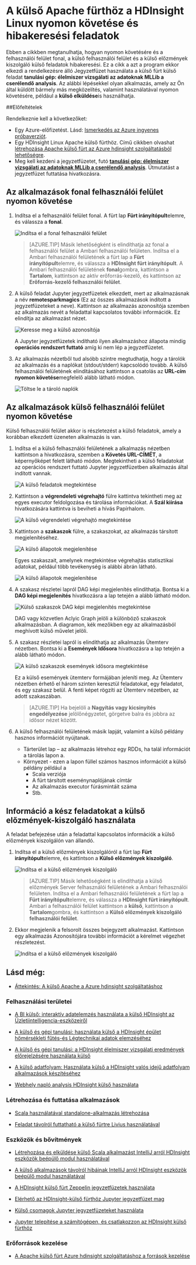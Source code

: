 <properties 
    pageTitle="A HDInsight fürt Apache külső futó nyomon követése és hibakeresési feladatok |} Microsoft Azure" 
    description="FONAL felhasználói felület, a külső felhasználói felület és a külső előzmények server segítségével követhetik nyomon és a külső fürthöz Azure hdinsight szolgáltatáshoz a feladatok hibakeresése" 
    services="hdinsight" 
    documentationCenter="" 
    authors="nitinme" 
    manager="jhubbard" 
    editor="cgronlun"
    tags="azure-portal"/>

<tags 
    ms.service="hdinsight" 
    ms.workload="big-data" 
    ms.tgt_pltfrm="na" 
    ms.devlang="na" 
    ms.topic="article" 
    ms.date="08/25/2016" 
    ms.author="nitinme"/>

# <a name="track-and-debug-jobs-running-on-apache-spark-cluster-in-hdinsight-linux"></a>A külső Apache fürthöz a HDInsight Linux nyomon követése és hibakeresési feladatok

Ebben a cikkben megtanulhatja, hogyan nyomon követésére és a felhasználói felület fonal, a külső felhasználói felület és a külső előzmények kiszolgáló külső feladatok hibakeresési. Ez a cikk a azt a program ekkor elkezdi a rendelkezésre álló Jegyzetfüzet használata a külső fürt külső feladat **tanulási gép: élelmiszer vizsgálati az adatoknak MLLib a cserélendő analysis**. Az alábbi lépésekkel olyan alkalmazás, amely az Ön által küldött bármely más megközelítés, valamint használatával nyomon követésére, például a **külső elküldése**is használhatja.

##<a name="prerequisites"></a>Előfeltételek

Rendelkeznie kell a következőket:

- Egy Azure-előfizetést. Lásd: [Ismerkedés az Azure ingyenes próbaverziót](https://azure.microsoft.com/documentation/videos/get-azure-free-trial-for-testing-hadoop-in-hdinsight/).
- Egy HDInsight Linux Apache külső fürthöz. Című cikkben olvashat [létrehozása Apache külső fürt az Azure hdinsight szolgáltatásból lehetőségre](hdinsight-apache-spark-jupyter-spark-sql.md).
- Meg kell kezdeni a jegyzetfüzetet, futó **[tanulási gép: élelmiszer vizsgálati az adatoknak MLLib a cserélendő analysis](hdinsight-apache-spark-machine-learning-mllib-ipython.md)**. Útmutatást a jegyzetfüzet futtatása hivatkozásra.  

## <a name="track-an-application-in-the-yarn-ui"></a>Az alkalmazások fonal felhasználói felület nyomon követése

1. Indítsa el a felhasználói felület fonal. A fürt lap **Fürt irányítópult**elemre, és válassza a **fonal**.

    ![Indítsa el a fonal felhasználói felület](./media/hdinsight-apache-spark-job-debugging/launch-yarn-ui.png)

    >[AZURE.TIP] Másik lehetőségként is elindíthatja az fonal a felhasználói felület a Ambari felhasználói felületen. Indítsa el a Ambari felhasználói felületének a fürt lap a **Fürt irányítópult**elemre, és válassza a **HDInsight fürt irányítópult**. A Ambari felhasználói felületének **fonal**gombra, kattintson a **Tartalom**, kattintson az aktív erőforrás-kezelő, és kattintson az **Erőforrás-kezelő felhasználói felület**.  

3. A külső feladat Jupyter jegyzetfüzetek elkezdett, mert az alkalmazásnak a név **remotesparkmagics** (Ez az összes alkalmazások indított a jegyzetfüzeteket a neve). Kattintson az alkalmazás azonosítója szemben az alkalmazás nevét a feladattal kapcsolatos további információk. Ez elindítja az alkalmazást nézet.

    ![Keresse meg a külső azonosítója](./media/hdinsight-apache-spark-job-debugging/find-application-id.png)

    A Jupyter jegyzetfüzetek indítható ilyen alkalmazáshoz állapota mindig **operációs rendszert futtató** amíg ki nem lép a jegyzetfüzetet.

4. Az alkalmazás nézetből tud alsóbb szintre megtudhatja, hogy a tárolók az alkalmazás és a naplókat (stdout/stderr) kapcsolódó tovább. A külső felhasználói felületének elindításához kattintson a csatolás az **URL-cím nyomon követése**megfelelő alább látható módon. 

    ![Töltse le a tároló naplók](./media/hdinsight-apache-spark-job-debugging/download-container-logs.png)

## <a name="track-an-application-in-the-spark-ui"></a>Az alkalmazások külső felhasználói felület nyomon követése

Külső felhasználói felület akkor is részletezést a külső feladatok, amely a korábban elkezdett üzeneten alkalmazás is van.

1. Indítsa el a külső felhasználói felületének a alkalmazás nézetben kattintson a hivatkozásra, szemben a **Követés URL-CÍMÉT**, a képernyőképet felett látható módon. Megtekintheti a külső feladatokat az operációs rendszert futtató Jupyter jegyzetfüzetben alkalmazás által indított vannak.

    ![A külső feladatok megtekintése](./media/hdinsight-apache-spark-job-debugging/view-spark-jobs.png)

2. Kattintson a **végrendeleti végrehajtó** fülre kattintva tekintheti meg az egyes executor feldolgozása és tárolása információkat. A **Szál kiírása** hivatkozására kattintva is beviheti a hívás Papírhalom.

    ![A külső végrendeleti végrehajtó megtekintése](./media/hdinsight-apache-spark-job-debugging/view-spark-executors.png)
 
3. Kattintson a **szakaszok** fülre, a szakaszokat, az alkalmazás társított megjelenítéséhez.

    ![A külső állapotok megjelenítése](./media/hdinsight-apache-spark-job-debugging/view-spark-stages.png)

    Egyes szakaszait, amelynek megtekintése végrehajtás statisztikai adatokat, például több tevékenység is alábbi ábrán látható.

    ![A külső állapotok megjelenítése](./media/hdinsight-apache-spark-job-debugging/view-spark-stages-details.png) 

4. A szakasz részletei lapról DAG képi megjelenítés elindíthatja. Bontsa ki a **DAG képi megjelenítés** hivatkozásra a lap tetején a alább látható módon.

    ![Külső szakaszok DAG képi megjelenítés megtekintése](./media/hdinsight-apache-spark-job-debugging/view-spark-stages-dag-visualization.png)

    DAG vagy közvetlen Aclyic Graph jelöli a különböző szakaszok alkalmazásban. A diagramon, kék mezőkben egy az alkalmazásból meghívott külső művelet jelöli.

5. A szakasz részletei lapról is elindíthatja az alkalmazás Ütemterv nézetben. Bontsa ki a **Események Idősora** hivatkozásra a lap tetején a alább látható módon.

    ![A külső szakaszok események idősora megtekintése](./media/hdinsight-apache-spark-job-debugging/view-spark-stages-event-timeline.png)

    Ez a külső események ütemterv formájában jeleníti meg. Az Ütemterv nézetben érhető el három szinten keresztül feladatokat, egy feladatot, és egy szakasz belül. A fenti képet rögzíti az Ütemterv nézetben, az adott szakaszában.

    >[AZURE.TIP] Ha bejelöli a **Nagyítás vagy kicsinyítés engedélyezése** jelölőnégyzetet, görgetve balra és jobbra az idősor nézet között.

6. A külső felhasználói felületének másik lapját, valamint a külső példány hasznos információt nyújtanak.

    * Tárterület lap – az alkalmazás létrehoz egy RDDs, ha talál információt a tárolás lapon a.
    * Környezet - ezen a lapon füllel számos hasznos információt a külső példány például a 
        * Scala verziója
        * A fürt társított eseménynaplójának címtár
        * Az alkalmazás executor fúrásmintáit száma
        * Stb.

## <a name="find-information-about-completed-jobs-using-the-spark-history-server"></a>Információ a kész feladatokat a külső előzmények-kiszolgáló használata

A feladat befejezése után a feladattal kapcsolatos információk a külső előzmények kiszolgálón van állandó.

1. Indítsa el a külső előzmények kiszolgálóról a fürt lap **Fürt irányítópult**elemre, és kattintson a **Külső előzmények kiszolgáló**.

    ![Indítsa el a külső előzmények kiszolgáló](./media/hdinsight-apache-spark-job-debugging/launch-spark-history-server.png)

    >[AZURE.TIP] Másik lehetőségként is elindíthatja a külső előzmények Server felhasználói felületének a Ambari felhasználói felületen. Indítsa el a Ambari felhasználói felületének a fürt lap a **Fürt irányítópult**elemre, és válassza a **HDInsight fürt irányítópult**. Ambari a felhasználói felület kattintson a **külső**, kattintson a **Tartalom**gombra, és kattintson a **Külső előzmények kiszolgáló felhasználói felület**.

2. Ekkor megjelenik a felsorolt összes bejegyzett alkalmazást. Kattintson egy alkalmazás Azonosítójára további információt a kérelmet végezhet részletezést.

    ![Indítsa el a külső előzmények kiszolgáló](./media/hdinsight-apache-spark-job-debugging/view-completed-applications.png)
    

## <a name="seealso"></a>Lásd még:


* [Áttekintés: A külső Apache a Azure hdinsight szolgáltatáshoz](hdinsight-apache-spark-overview.md)

### <a name="scenarios"></a>Felhasználási területei

* [A BI külső: interaktív adatelemzés használata a külső HDInsight az Üzletiintelligencia-eszközeiről](hdinsight-apache-spark-use-bi-tools.md)

* [A külső és gépi tanulási: használata külső a HDInsight épület hőmérsékleti fűtés-és Légtechnikai adatok elemzéséhez](hdinsight-apache-spark-ipython-notebook-machine-learning.md)

* [A külső és gépi tanulási: a HDInsight élelmiszer vizsgálati eredmények előrejelzésére használata külső](hdinsight-apache-spark-machine-learning-mllib-ipython.md)

* [A külső adatfolyam: Használata külső a HDInsight valós idejű adatfolyam alkalmazások készítéséhez](hdinsight-apache-spark-eventhub-streaming.md)

* [Webhely napló analysis HDInsight külső használata](hdinsight-apache-spark-custom-library-website-log-analysis.md)

### <a name="create-and-run-applications"></a>Létrehozása és futtatása alkalmazások

* [Scala használatával standalone-alkalmazás létrehozása](hdinsight-apache-spark-create-standalone-application.md)

* [Feladat távolról futtatható a külső fürtre Livius használatával](hdinsight-apache-spark-livy-rest-interface.md)

### <a name="tools-and-extensions"></a>Eszközök és bővítmények

* [Létrehozása és elküldése külső Scala alkalmazást IntelliJ arról HDInsight eszközök beépülő modul használatával](hdinsight-apache-spark-intellij-tool-plugin.md)

* [A külső alkalmazások távolról hibáinak IntelliJ arról HDInsight eszközök beépülő modul használatával](hdinsight-apache-spark-intellij-tool-plugin-debug-jobs-remotely.md)

* [A HDInsight külső fürt Zeppelin jegyzetfüzetek használata](hdinsight-apache-spark-use-zeppelin-notebook.md)

* [Elérhető az HDInsight-külső fürthöz Jupyter jegyzetfüzet mag](hdinsight-apache-spark-jupyter-notebook-kernels.md)

* [Külső csomagok Jupyter jegyzetfüzeteket használata](hdinsight-apache-spark-jupyter-notebook-use-external-packages.md)

* [Jupyter telepítése a számítógépen, és csatlakozzon az HDInsight külső fürthöz](hdinsight-apache-spark-jupyter-notebook-install-locally.md)

### <a name="manage-resources"></a>Erőforrások kezelése

* [A Apache külső fürt Azure hdinsight szolgáltatáshoz a források kezelése](hdinsight-apache-spark-resource-manager.md)
